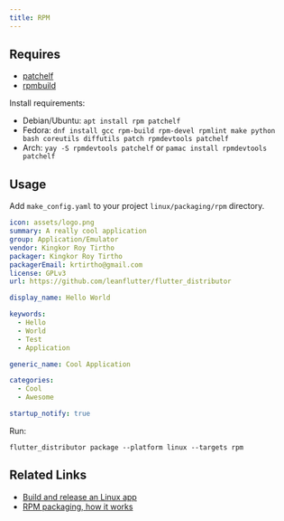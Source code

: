 ```yaml
---
title: RPM
---
```


## Requires

- [patchelf](https://github.com/NixOS/patchelf)
- [rpmbuild](https://rpm-packaging-guide.github.io/#prerequisites)

Install requirements:

- Debian/Ubuntu: `apt install rpm patchelf`
- Fedora: `dnf install gcc rpm-build rpm-devel rpmlint make python bash coreutils diffutils patch rpmdevtools patchelf`
- Arch: `yay -S rpmdevtools patchelf` or `pamac install rpmdevtools patchelf`

## Usage

Add `make_config.yaml` to your project `linux/packaging/rpm` directory.

```yaml
icon: assets/logo.png
summary: A really cool application
group: Application/Emulator
vendor: Kingkor Roy Tirtho
packager: Kingkor Roy Tirtho
packagerEmail: krtirtho@gmail.com
license: GPLv3
url: https://github.com/leanflutter/flutter_distributor

display_name: Hello World

keywords:
  - Hello
  - World
  - Test
  - Application

generic_name: Cool Application

categories:
  - Cool
  - Awesome

startup_notify: true
```

Run:

```
flutter_distributor package --platform linux --targets rpm
```

## Related Links

- [Build and release an Linux app](https://docs.flutter.dev/deployment/linux)
- [RPM packaging, how it works](https://rpm-packaging-guide.github.io/)
